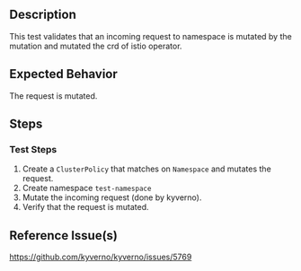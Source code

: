 ## Description

This test validates that an incoming request to namespace is mutated by the mutation and mutated 
the crd of istio operator.

## Expected Behavior

The request is mutated.

## Steps

### Test Steps

1. Create a `ClusterPolicy` that matches on `Namespace` and mutates the request.
2. Create namespace `test-namespace`
3. Mutate the incoming request (done by kyverno).
4. Verify that the request is mutated.

## Reference Issue(s)

https://github.com/kyverno/kyverno/issues/5769
